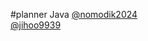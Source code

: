 #planner
Java
[@nomodik2024](https://github.com/nomodik2024)<br>
[@jihoo9939](https://github.com/jihoo9939) 

